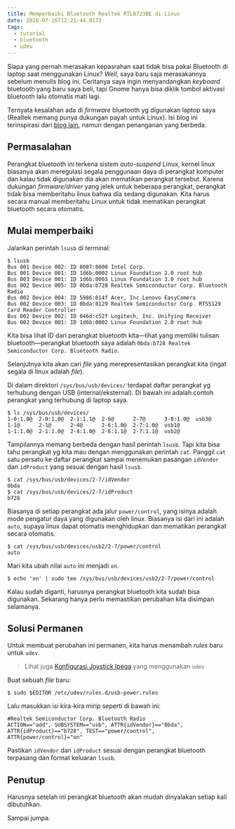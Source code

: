 ```yaml
---
title: Memperbaiki Bluetooth Realtek RTL8723BE di Linux
date: 2020-07-16T12:21:44.017Z
tags:
  - tutorial
  - bluetooth
  - udev
---
```

Siapa yang pernah merasakan kepasrahan saat tidak bisa pakai Bluetooth di laptop saat menggunakan Linux? *Well*, saya baru saja merasakannya sebelum menulis blog ini. Ceritanya saya ingin menyandangkan *keyboard* bluetooth yang baru saya beli, tapi Gnome hanya bisa diklik tombol aktivasi bluetooth lalu otomatis mati lagi.

Ternyata kesalahan ada di *firmware* bluetooth yg digunakan laptop saya (Realtek memang punya dukungan payah untuk Linux). Isi blog ini terinspirasi dari [blog lain](https://patiladitya.gitlab.io/posts/2017-12-09-rtl8723be-fix/), namun dengan penanganan yang berbeda.

## Permasalahan

Perangkat bluetooth ini terkena sistem *auto-suspend* Linux, kernel linux biasanya akan meregulasi segala penggunaan daya di perangkat komputer dan kalau tidak digunakan dia akan mematikan perangkat tersebut. Karena dukungan *firmware/driver* yang jelek untuk beberapa perangkat, perangkat tidak bisa memberitahu linux bahwa dia sedang digunakan. Kita harus secara manual memberitahu Linux untuk tidak mematikan perangkat bluetooth secara otomatis.

## Mulai memperbaiki

Jalankan perintah `lsusb` di terminal:
```
$ lsusb
Bus 001 Device 002: ID 8087:8000 Intel Corp. 
Bus 001 Device 001: ID 1d6b:0002 Linux Foundation 2.0 root hub
Bus 003 Device 001: ID 1d6b:0003 Linux Foundation 3.0 root hub
Bus 002 Device 005: ID 0bda:b728 Realtek Semiconductor Corp. Bluetooth Radio 
Bus 002 Device 004: ID 5986:014f Acer, Inc Lenovo EasyCamera
Bus 002 Device 003: ID 0bda:0129 Realtek Semiconductor Corp. RTS5129 Card Reader Controller
Bus 002 Device 002: ID 046d:c52f Logitech, Inc. Unifying Receiver
Bus 002 Device 001: ID 1d6b:0002 Linux Foundation 2.0 root hub
```

Kita bisa lihat ID dari perangkat bluetooth kita—lihat yang memiliki tulisan bluetooth—perangkat bluetooth saya adalah `0bda:b728 Realtek Semiconductor Corp. Bluetooth Radio`.

Selanjutnya kita akan cari *file* yang merepresentasikan perangkat kita (ingat segala di linux adalah *file*).

Di dalam direktori `/sys/bus/usb/devices/` terdapat daftar perangkat yg terhubung dengan USB (internal/eksternal). Di bawah ini adalah contoh perangkat yang terhubung di laptop saya.
```
$ ls /sys/bus/usb/devices/
1-0:1.0@  2-0:1.0@  2-1:1.1@  2-6@      2-7@      3-0:1.0@  usb3@
1-1@      2-1@      2-4@      2-6:1.0@  2-7:1.0@  usb1@
1-1:1.0@  2-1:1.0@  2-4:1.0@  2-6:1.1@  2-7:1.1@  usb2@
```

Tampilannya memang berbeda dengan hasil perintah `lsusb`. Tapi kita bisa tahu perangkat yg kita mau dengan menggunakan perintah `cat`. Panggil `cat` satu persatu ke daftar perangkat sampai menemukan pasangan `idVendor` dan `idProduct` yang sesuai dengan hasil `lsusb`.
```
$ cat /sys/bus/usb/devices/2-7/idVendor 
0bda
$ cat /sys/bus/usb/devices/2-7/idProduct 
b728
```

Biasanya di setiap perangkat ada jalur `power/control`, yang isinya adalah mode pengatur daya yang digunakan oleh linux. Biasanya isi dari ini adalah `auto`, supaya linux dapat otomatis menghidupkan dan mematikan perangkat secara otomatis.
```
$ cat /sys/bus/usb/devices/usb2/2-7/power/control
auto
```

Mari kita ubah nilai `auto` ini menjadi `on`.
```
$ echo 'on' | sudo tee /sys/bus/usb/devices/usb2/2-7/power/control
```

Kalau sudah diganti, harusnya perangkat bluetooth kita sudah bisa digunakan. Sekarang hanya perlu memastikan perubahan kita disimpan selamanya.

## Solusi Permanen

Untuk membuat perubahan ini permanen, kita harus menambah *rules* baru untuk `udev`.

> Lihat juga [Konfigurasi Joystick Ipega](https://yursan.id/blog/konfigurasi-joystick-ipega-di-linux/) yang menggunakan `udev`

Buat sebuah *file* baru:
```
$ sudo $EDITOR /etc/udev/rules.d/usb-power.rules
```

Lalu masukkan isi kira-kira mirip seperti di bawah ini:
```
#Realtek Semiconductor Corp. Bluetooth Radio
ACTION=="add", SUBSYSTEM=="usb", ATTR{idVendor}=="0bda", ATTR{idProduct}=="b728", TEST=="power/control", ATTR{power/control}="on"
```

Pastikan `idVendor` dan `idProduct` sesuai dengan perangkat bluetooth terpasang dan format keluaran `lsusb`.

## Penutup

Harusnya setelah ini perangkat bluetooth akan mudah dinyalakan setiap kali dibutuhkan.

Sampai jumpa.
